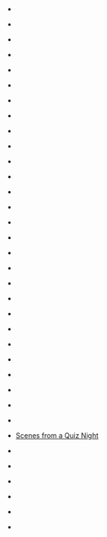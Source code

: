 
- [](/2019/11/b5vicgbhnkc/)

- [](/2019/10/b3pvesabaai/)

- [](/2019/09/1174191130105266177/)

- [](/2019/02/1098274271133138944/)

- [](/2018/08/176568383505/)

- [](/2017/11/bbphcdzfbpl/)

- [](/2017/11/bbo81jefm4f/)

- [](/2017/03/840567622924038145/)

- [](/2017/03/brgjhyvgm7d/)

- [](/2016/12/bnhtuzdbit8/)

- [](/2016/10/bmb_b_sbayh/)

- [](/2016/09/bk55rmvbqrp/)

- [](/2016/08/bjfs2xbhvoc/)

- [](/2016/08/biu9nd3hows/)

- [](/2016/07/10154776505898912/)

- [](/2016/07/bixlzpmhpfr/)

- [](/2016/07/bhuzsp6h-tu/)

- [](/2016/05/bfenxl9monl/)

- [](/2015/12/10154227343553912/)

- [](/2015/07/10153944244358912-0/)

- [](/2015/03/10153622376518912-0/)

- [](/2014/11/10153366155803912-0/)

- [](/2014/09/10153230787333912-0/)

- [](/2014/09/10153204687678912-0/)

- [](/2013/09/10152496007978912/)

- [](/2013/04/324571009854361600/)

- [](/2013/04/10152175870363912/)

- [](/2013/04/319783392617058305/)

- [Scenes from a Quiz Night](/2013/03/scenes-from-a-quiz-night/)

- [](/2012/08/233944912784130049/)

- [](/2012/04/190818105130364929/)

- [](/2011/11/10150378091178912/)

- [](/2011/05/10150174329928912/)

- [](/2011/03/10150123588668912/)

- [](/2010/10/28810245967/)

